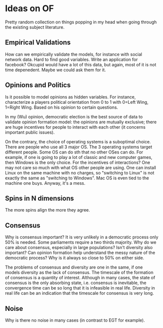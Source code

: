 # Ideas on OF
Pretty random collection on things popping in my head when going through the existing subject literature.

## Empirical Validations
How can we empirically validate the models, for instance with social network data. Hard to find good variables. Write an application for facebook? Okcupid would have a lot of this data, but again, most of it is not time depenedent. Maybe we could ask them for it.

## Opinions and Politics
Is it possible to model opinions as hidden variables. For instance, characterize a players political orientation from 0 to 1 with 0=Left Wing, 1=Right Wing. Based on his opinion to certain questions.

In my (Wu) opinion, democratic election is the best source of data to validate opinion formation model: the opinions are mutually exclusive; there are huge incentives for people to interact with each other (it concerns important public issues). 

On the contrary, the choice of operating systems is a suboptimal choice. There are people who use all 3 major OS. The 3 operating systems target different people. Some OS can do sth that no other OSes can do. For example, if one is going to play a lot of classic and new computer games, then Windows is the only choice. For the incentives of interactions? One may not care so much with what OS other people are using. One can install Linux on the same machine with no charges, so "switching to Linux" is not exactly the same as "switching to Windows". Mac OS is even tied to the machine one buys. Anyway, it's a mess.

## Spins in N dimensions
The more spins align the more they agree.

## Consensus
Why is consensus important? It is very unlikely in a democratic process only 50% is needed. Some parliaments require a two thirds majority. Why do we care about consensus, especially in large populations? Isn't diversity also important? Can opinion formation help understand the messy nature of the democratic process? Why is it always so close to 50% on either side.

The problems of consensus and diversity are one in the same, if one models diversity as the lack of consensus. The timescale of the formation of consensus is a quantity of interest. Although in many cases, the state of consensus is the only absorbing state, i.e. consensus is inevitable, the convergence time can be so long that it is infeasible in real life. Diversity in real life can be an indication that the timescale for consensus is very long. 

## Noise
Why is there no noise in many cases (in contrast to EGT for example).
